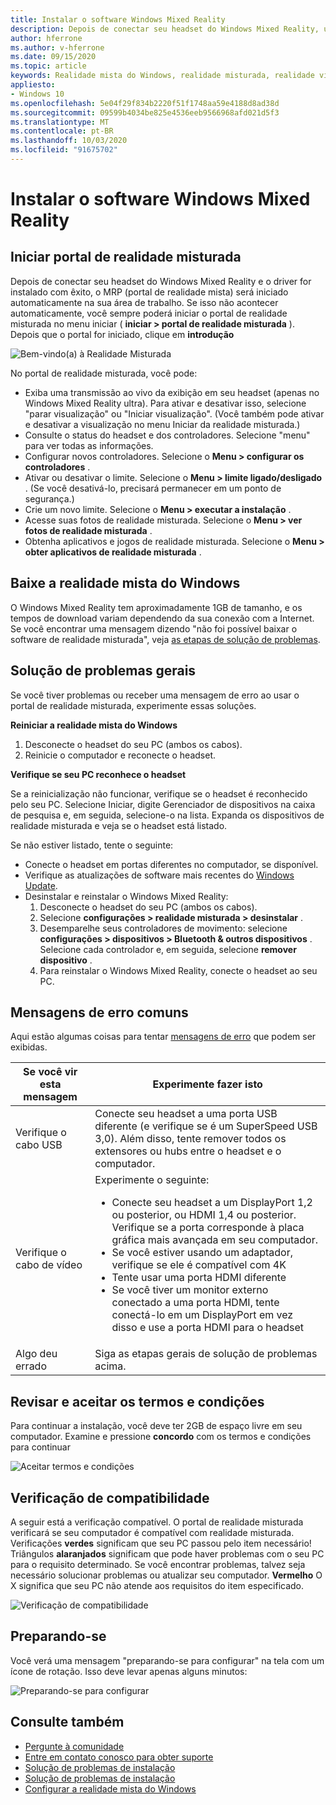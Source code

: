 ```yaml
---
title: Instalar o software Windows Mixed Reality
description: Depois de conectar seu headset do Windows Mixed Reality, use o aplicativo de portal da realidade misturada para começar e baixar os recursos do Windows Mixed Reality.
author: hferrone
ms.author: v-hferrone
ms.date: 09/15/2020
ms.topic: article
keywords: Realidade mista do Windows, realidade misturada, realidade virtual, VR, Sr, introdução, instalação, portal de realidade misturada
appliesto:
- Windows 10
ms.openlocfilehash: 5e04f29f834b2220f51f1748aa59e4188d8ad38d
ms.sourcegitcommit: 09599b4034be825e4536eeb9566968afd021d5f3
ms.translationtype: MT
ms.contentlocale: pt-BR
ms.lasthandoff: 10/03/2020
ms.locfileid: "91675702"
---
```

# <a name="install-windows-mixed-reality-software"></a>Instalar o software Windows Mixed Reality

## <a name="launch-mixed-reality-portal"></a>Iniciar portal de realidade misturada

Depois de conectar seu headset do Windows Mixed Reality e o driver for instalado com êxito, o MRP (portal de realidade mista) será iniciado automaticamente na sua área de trabalho. Se isso não acontecer automaticamente, você sempre poderá iniciar o portal de realidade misturada no menu iniciar ( **iniciar > portal de realidade misturada** ). Depois que o portal for iniciado, clique em **introdução**

![Bem-vindo(a) à Realidade Misturada](images/1050px-mixedrealityportal.png)

No portal de realidade misturada, você pode:

* Exiba uma transmissão ao vivo da exibição em seu headset (apenas no Windows Mixed Reality ultra). Para ativar e desativar isso, selecione "parar visualização" ou "Iniciar visualização". (Você também pode ativar e desativar a visualização no menu Iniciar da realidade misturada.)
* Consulte o status do headset e dos controladores. Selecione "menu" para ver todas as informações.
* Configurar novos controladores. Selecione o **Menu > configurar os controladores** .
* Ativar ou desativar o limite. Selecione o **Menu > limite ligado/desligado** . (Se você desativá-lo, precisará permanecer em um ponto de segurança.)
* Crie um novo limite. Selecione o **Menu > executar a instalação** .
* Acesse suas fotos de realidade misturada. Selecione o **Menu > ver fotos de realidade misturada** .
* Obtenha aplicativos e jogos de realidade misturada. Selecione o **Menu > obter aplicativos de realidade misturada** .

## <a name="download-windows-mixed-reality"></a>Baixe a realidade mista do Windows

O Windows Mixed Reality tem aproximadamente 1GB de tamanho, e os tempos de download variam dependendo da sua conexão com a Internet. Se você encontrar uma mensagem dizendo "não foi possível baixar o software de realidade misturada", veja [as etapas de solução de problemas](installation_errors.md#we-couldnt-download-the-mixed-reality-software-or-hang-tight-while-we-do-some-downloading).

## <a name="general-troubleshooting"></a>Solução de problemas gerais

Se você tiver problemas ou receber uma mensagem de erro ao usar o portal de realidade misturada, experimente essas soluções.

**Reiniciar a realidade mista do Windows**

1. Desconecte o headset do seu PC (ambos os cabos).
2. Reinicie o computador e reconecte o headset.

**Verifique se seu PC reconhece o headset**

Se a reinicialização não funcionar, verifique se o headset é reconhecido pelo seu PC. Selecione Iniciar, digite Gerenciador de dispositivos na caixa de pesquisa e, em seguida, selecione-o na lista. Expanda os dispositivos de realidade misturada e veja se o headset está listado. 

Se não estiver listado, tente o seguinte:
* Conecte o headset em portas diferentes no computador, se disponível.
* Verifique as atualizações de software mais recentes do [Windows Update](https://support.microsoft.com/help/12373).
* Desinstalar e reinstalar o Windows Mixed Reality:
    1. Desconecte o headset do seu PC (ambos os cabos).
    2. Selecione **configurações > realidade misturada > desinstalar** .
    3. Desemparelhe seus controladores de movimento: selecione **configurações > dispositivos > Bluetooth & outros dispositivos** . Selecione cada controlador e, em seguida, selecione **remover dispositivo** .
    4. Para reinstalar o Windows Mixed Reality, conecte o headset ao seu PC.

## <a name="common-error-messages"></a>Mensagens de erro comuns

Aqui estão algumas coisas para tentar [mensagens de erro](error-codes.md) que podem ser exibidas.

| Se você vir esta mensagem | Experimente fazer isto |
| --- | --- |
| Verifique o cabo USB | Conecte seu headset a uma porta USB diferente (e verifique se é um SuperSpeed USB 3,0). Além disso, tente remover todos os extensores ou hubs entre o headset e o computador. |
| Verifique o cabo de vídeo | Experimente o seguinte: <ul><li>Conecte seu headset a um DisplayPort 1,2 ou posterior, ou HDMI 1,4 ou posterior. Verifique se a porta corresponde à placa gráfica mais avançada em seu computador.</li><li>Se você estiver usando um adaptador, verifique se ele é compatível com 4K</li><li>Tente usar uma porta HDMI diferente</li><li>Se você tiver um monitor externo conectado a uma porta HDMI, tente conectá-lo em um DisplayPort em vez disso e use a porta HDMI para o headset</li></ul> |
| Algo deu errado | Siga as etapas gerais de solução de problemas acima. |

## <a name="review-and-accept-terms-and-conditions"></a>Revisar e aceitar os termos e condições

Para continuar a instalação, você deve ter 2GB de espaço livre em seu computador. Examine e pressione **concordo** com os termos e condições para continuar

![Aceitar termos e condições](images/1050px-mixedrealityportalpage2.png)

## <a name="compatibility-check"></a>Verificação de compatibilidade

A seguir está a verificação compatível. O portal de realidade misturada verificará se seu computador é compatível com realidade misturada. Verificações **verdes** significam que seu PC passou pelo item necessário! Triângulos **alaranjados** significam que pode haver problemas com o seu PC para o requisito determinado. Se você encontrar problemas, talvez seja necessário solucionar problemas ou atualizar seu computador. **Vermelho** O X significa que seu PC não atende aos requisitos do item especificado.

![Verificação de compatibilidade](images/1050px-compatcheck.png)

## <a name="getting-ready"></a>Preparando-se

Você verá uma mensagem "preparando-se para configurar" na tela com um ícone de rotação. Isso deve levar apenas alguns minutos:

![Preparando-se para configurar](images/1050px-gettingsetup.png)

## <a name="see-also"></a>Consulte também
* [Pergunte à comunidade](https://answers.microsoft.com)
* [Entre em contato conosco para obter suporte](https://support.microsoft.com/contactus/)
* [Solução de problemas de instalação](installation_errors.md)
* [Solução de problemas de instalação](set-up-questions.md)
* [Configurar a realidade mista do Windows](set-up-windows-mixed-reality.md)
